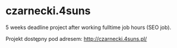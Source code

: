 # czarnecki.4suns
5 weeks deadline project after working fulltime job hours (SEO job).

Projekt dostępny pod adresem: http://czarnecki.4suns.pl/
